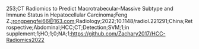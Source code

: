 253;CT Radiomics to Predict Macrotrabecular-Massive Subtype and Immune Status in Hepatocellular Carcinoma;Feng Z.;rongpengfei66@163.com;Radiology;2022;10.1148/radiol.221291;China;Retrospective;Abdominal;HCC;CT;Detection;SVM;1;in supplement;1;HO;1;0;NA;1;https://github.com/Zachary2017/HCC-Radiomics2022
